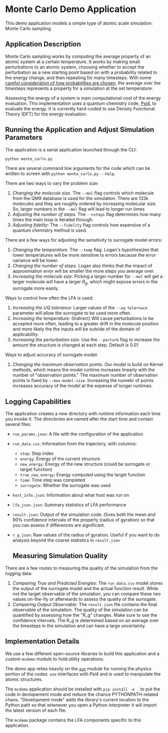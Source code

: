 # Monte Carlo Demo Application

This demo application models a simple type of atomic scale simulation: Monte Carlo sampling.

## Application Description

Monte Carlo sampling works by computing the average property of an atomic system
at a certain temperature. 
It works by making small perturbations to an atomic system, choosing
whether to accept the perturbation as a new starting point based on 
with a probability related to the energy change, and then 
repeating for many timesteps.
With some [careful consideration of how probabilities 
are chosen](https://en.wikipedia.org/wiki/Monte_Carlo_method_in_statistical_physics),
the average over the timesteps represents a property
for a simulation at the set temperature. 

Assessing the energy of a system is main computational cost
of the energy evaluation.
This implementation uses a quantum chemistry code, [Psi4](http://www.psicode.org/),
to evaluate the energy.
It is currently hard-coded to use Density Functional Theory (DFT) for the energy
evaluation.

## Running the Application and Adjust Simulation Parameters

The application is a serial application launched through the CLI:

```bash
python monte_carlo.py
``` 

There are several command line arguments for the code which can be
written to screen with ``python monte_carlo.py --help``.

There are two ways to vary the problem size:

1. _Changing the molecule size._ The `--mol` flag controls which
molecule from the QM9 database is used for the simulation. There are
133k molecules and they are roughly ordered by increasing molecular size.
So, larger numbers in the ``--mol`` flag will lead to longer run times 
1. _Adjusting the number of steps._ The ``--nsteps`` flag determines how many times 
the main loop is iterated through.
1. _Adjusting fidelity_: The `--fidelity` flag controls how expensive of
a quantum chemistry method is used.

There are a few ways for adjusting the sensitivity to surrogate model errors:

1. _Changing the temperature_. The ``--temp`` flag. Logan's hypothesizes that lower 
temperatures will be more sensitive to errors because the error variance will be lower.
1. _Changing the number of steps_. Logan also thinks that the impact of 
approximation error will be smaller the more steps you average over.
1. _Increasing the molecule size_: Picking a larger number for `--mol` will get a larger
molecule will have a larger $R_g$, which might expose errors in the 
surrogate more easily. 

Ways to control how often the LFA is used:
1. _Increasing the UQ tolerance_: Larger values of the `--uq-tolernace` parameter will
allow the surrogate to be used more often. 
1. _Increasing the temperature_: (Indirect) Will cause perturbations to be accepted more often,
leading to a greater drift in the molecule position and more likely the the inputs will
be outside of the domain of applicability.
1. _Increasing the perturbation size_: Use the ``--perturb`` flag to increase the amount
the structure is changed at each step. Default is 0.01

Ways to adjust accuracy of surrogate model:
1. _Changing the maximum observation points_. Our model is build on Kernel methods, which
means the model runtime increases linearly with the number of "observation points."
The maximum number of observation points is fixed by ``--max-model-size``. 
Increasing the numebr of points increases accuracy of the model at the expense 
of longer runtimes.

## Logging Capabilities 

The application creates a new directory with runtime information
each time you invoke it.
The directories are named after the start time and contain several files:

- `run_params.json`: A file with the configuration of the application
- `run_data.csv`: Information from the trajectory, with columns:
    - `step`: Step index
    - `energy`: Energy of the current structure
    - `new_energy`: Energy of the new structure (could be surrogate or target function)
    - `true_new_energy`: Energy computed using the target function
    - `time`: Time step was completed
    - `surrogate`: Whether the surrogate was used
- `host_info.json`: Information about what host was run on
- `lfa_json.json`: Summary statistics of LFA performance
- `result.json`: Output of the simulation code. Gives both the mean and 90%
  confidence intervals of the property (radius of gyration) so that you 
  can assess if differences are significant. 
- `r_g.json`: Raw values of the radius of gyration. Useful if you want to do
  analysis beyond the coarse statistics in `result.json`
  
  ## Measuring Simulation Quality

There are a few routes to measuring the quality of the simulation from the logging data:

1. _Comparing True and Predicted Energies_: The `run_data.csv` model stores the output of the surrogate
model and the actual function result. While not the target observable of the simulation, 
you can compare these two values on-the-fly or afterwards
to assess the quality of the surrogate. 
2. _Comparing Output Observable_: The `result.json` file contains the final observable of the simulation.
The quality of the simulation can be quantified by assessing how the "R_g" changes.
Make sure to use the confidence intervals. The R_g is determined based on an average over
the timesteps in the simulation and can have a large uncertainty.

## Implementation Details

We use a few different open-source libraries to build this application
and a custom ``mcdemo`` module to hold utility operations.

The demo app relies heavily on the [`ase`](https://gitlab.com/ase/ase)
module for running the physics portion of the codes.
``ase`` interfaces with Psi4 and is used to manipulate the atomic structures.

The ``mcdemo`` application should be installed with `pip install -e .`
to put the code in devlopement mode and reduce the chance PYTHONPATH-related
chaos. "Development mode" adds the library's current location to the Python path
so that whenever you open a Python interpreter it will import the
latest version of each file.

The ``mcdemo`` package contains the LFA components specific to this application.
